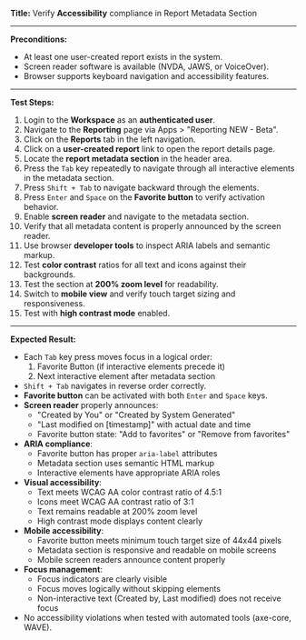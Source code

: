 **Title:** Verify **Accessibility** compliance in Report Metadata Section

---

**Preconditions:**
- At least one user-created report exists in the system.
- Screen reader software is available (NVDA, JAWS, or VoiceOver).
- Browser supports keyboard navigation and accessibility features.

---

**Test Steps:**
1. Login to the **Workspace** as an **authenticated user**.
2. Navigate to the **Reporting** page via Apps > "Reporting NEW - Beta".
3. Click on the **Reports** tab in the left navigation.
4. Click on a **user-created report** link to open the report details page.
5. Locate the **report metadata section** in the header area.
6. Press the `Tab` key repeatedly to navigate through all interactive elements in the metadata section.
7. Press `Shift + Tab` to navigate backward through the elements.
8. Press `Enter` and `Space` on the **Favorite button** to verify activation behavior.
9. Enable **screen reader** and navigate to the metadata section.
10. Verify that all metadata content is properly announced by the screen reader.
11. Use browser **developer tools** to inspect ARIA labels and semantic markup.
12. Test **color contrast** ratios for all text and icons against their backgrounds.
13. Test the section at **200% zoom level** for readability.
14. Switch to **mobile view** and verify touch target sizing and responsiveness.
15. Test with **high contrast mode** enabled.

---

**Expected Result:**
- Each `Tab` key press moves focus in a logical order:
    1. Favorite Button (if interactive elements precede it)
    2. Next interactive element after metadata section
- `Shift + Tab` navigates in reverse order correctly.
- **Favorite button** can be activated with both `Enter` and `Space` keys.
- **Screen reader** properly announces:
    - "Created by You" or "Created by System Generated"
    - "Last modified on [timestamp]" with actual date and time
    - Favorite button state: "Add to favorites" or "Remove from favorites"
- **ARIA compliance**:
    - Favorite button has proper `aria-label` attributes
    - Metadata section uses semantic HTML markup
    - Interactive elements have appropriate ARIA roles
- **Visual accessibility**:
    - Text meets WCAG AA color contrast ratio of 4.5:1
    - Icons meet WCAG AA contrast ratio of 3:1
    - Text remains readable at 200% zoom level
    - High contrast mode displays content clearly
- **Mobile accessibility**:
    - Favorite button meets minimum touch target size of 44x44 pixels
    - Metadata section is responsive and readable on mobile screens
    - Mobile screen readers announce content properly
- **Focus management**:
    - Focus indicators are clearly visible
    - Focus moves logically without skipping elements
    - Non-interactive text (Created by, Last modified) does not receive focus
- No accessibility violations when tested with automated tools (axe-core, WAVE).